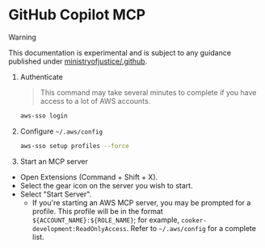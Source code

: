 # GitHub Copilot MCP

> [!WARNING]
> This documentation is experimental and is subject to any guidance published under [ministryofjustice/.github](https://github.com/ministryofjustice/.github/blob/main/docs/github-copilot-guidance.md).

1. Authenticate

   > This command may take several minutes to complete if you have access to a lot of AWS accounts.

    ```bash
    aws-sso login
    ```

1. Configure `~/.aws/config`

    ```bash
    aws-sso setup profiles --force
    ```

1. Start an MCP server

  - Open Extensions (Command + Shift + X).
  - Select the gear icon on the server you wish to start.
  - Select "Start Server".
    - If you're starting an AWS MCP server, you may be prompted for a profile. This profile will be in the format `${ACCOUNT_NAME}:${ROLE_NAME}`; for example, `cooker-development:ReadOnlyAccess`. Refer to `~/.aws/config` for a complete list.
